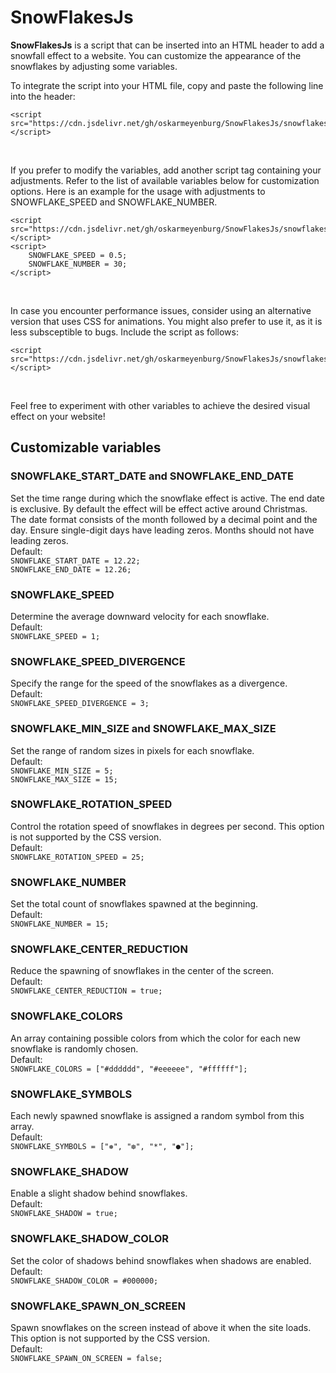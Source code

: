 # SnowFlakesJs
**SnowFlakesJs** is a script that can be inserted into an HTML header to add a snowfall effect to a website. You can customize the appearance of the snowflakes by adjusting some variables.

To integrate the script into your HTML file, copy and paste the following line into the header:<br>
```
<script src="https://cdn.jsdelivr.net/gh/oskarmeyenburg/SnowFlakesJs/snowflakes.min.js"></script>
```
<br>

If you prefer to modify the variables, add another script tag containing your adjustments. Refer to the list of available variables below for customization options.
Here is an example for the usage with adjustments to SNOWFLAKE_SPEED and SNOWFLAKE_NUMBER.
```
<script src="https://cdn.jsdelivr.net/gh/oskarmeyenburg/SnowFlakesJs/snowflakes.min.js"></script>
<script>
    SNOWFLAKE_SPEED = 0.5;
    SNOWFLAKE_NUMBER = 30;
</script>
```
<br>

In case you encounter performance issues, consider using an alternative version that uses CSS for animations. You might also prefer to use it, as it is less subsceptible to bugs. Include the script as follows:
```
<script src="https://cdn.jsdelivr.net/gh/oskarmeyenburg/SnowFlakesJs/snowflakes_css.min.js"></script>
```
<br>

Feel free to experiment with other variables to achieve the desired visual effect on your website!

## Customizable variables
### SNOWFLAKE_START_DATE and SNOWFLAKE_END_DATE
Set the time range during which the snowflake effect is active. The end date is exclusive. By default the effect will be effect active around Christmas. The date format consists of the month followed by a decimal point and the day. Ensure single-digit days have leading zeros. Months should not have leading zeros.
<br>Default:<br>``SNOWFLAKE_START_DATE = 12.22;``<br>``SNOWFLAKE_END_DATE = 12.26;``<br>

### SNOWFLAKE_SPEED
Determine the average downward velocity for each snowflake.
<br>Default:<br>``SNOWFLAKE_SPEED = 1;``

### SNOWFLAKE_SPEED_DIVERGENCE
Specify the range for the speed of the snowflakes as a divergence.
<br>Default:<br>``SNOWFLAKE_SPEED_DIVERGENCE = 3;``

### SNOWFLAKE_MIN_SIZE and SNOWFLAKE_MAX_SIZE
Set the range of random sizes in pixels for each snowflake.
<br>Default:<br>``SNOWFLAKE_MIN_SIZE = 5;``<br>``SNOWFLAKE_MAX_SIZE = 15;``<br>

### SNOWFLAKE_ROTATION_SPEED
Control the rotation speed of snowflakes in degrees per second. This option is not supported by the CSS version.
<br>Default:<br>``SNOWFLAKE_ROTATION_SPEED = 25;``<br>

### SNOWFLAKE_NUMBER
Set the total count of snowflakes spawned at the beginning.
<br>Default:<br>``SNOWFLAKE_NUMBER = 15;``<br>

### SNOWFLAKE_CENTER_REDUCTION
Reduce the spawning of snowflakes in the center of the screen.
<br>Default:<br>``SNOWFLAKE_CENTER_REDUCTION = true;``<br>

### SNOWFLAKE_COLORS
An array containing possible colors from which the color for each new snowflake is randomly chosen.
<br>Default:<br>``SNOWFLAKE_COLORS = ["#dddddd", "#eeeeee", "#ffffff"];``<br>

### SNOWFLAKE_SYMBOLS
Each newly spawned snowflake is assigned a random symbol from this array.
<br>Default:<br>``SNOWFLAKE_SYMBOLS = ["❅", "❆", "*", "●"];``<br>

### SNOWFLAKE_SHADOW
Enable a slight shadow behind snowflakes.
<br>Default:<br>``SNOWFLAKE_SHADOW = true;``<br>

### SNOWFLAKE_SHADOW_COLOR
Set the color of shadows behind snowflakes when shadows are enabled.
<br>Default:<br>``SNOWFLAKE_SHADOW_COLOR = #000000;``<br>

### SNOWFLAKE_SPAWN_ON_SCREEN
Spawn snowflakes on the screen instead of above it when the site loads. This option is not supported by the CSS version.
<br>Default:<br>``SNOWFLAKE_SPAWN_ON_SCREEN = false;``<br>
